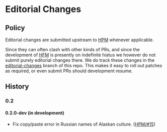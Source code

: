 Editorial Changes
=================

Policy
------

Editorial changes are submitted upstream to [HPM] whenever applicable.

Since they can often clash with other kinds of PRs, and since the development of [HFM] is presently
on indefinite hiatus we however do not submit purely editorial changes there. We do track these
changes in the [editorial-changes] branch of this repo. This makes it easy to roll out patches as
required, or even submit PRs should development resume.

[HPM]: https://github.com/arkhometha/Historical-Project-Mod
[HFM]: https://github.com/SighPie/HFM
[editorial-changes]: https://github.com/moretrim/PFH/tree/editorial-changes

History
-------

### 0.2

#### 0.2.0-dev (in development)

- Fix copy/paste error in Russian names of Alaskan culture. ([HPM/#15])

  [HPM/#15]: https://github.com/arkhometha/Historical-Project-Mod/pull/15
